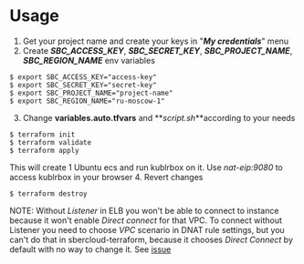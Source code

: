 # Usage
1. Get your project name and create your keys in "**_My credentials_**" menu 
2. Create **_SBC_ACCESS_KEY_**, **_SBC_SECRET_KEY_**, **_SBC_PROJECT_NAME_**, **_SBC_REGION_NAME_** env variables
```shell
$ export SBC_ACCESS_KEY="access-key"
$ export SBC_SECRET_KEY="secret-key"
$ export SBC_PROJECT_NAME="project-name"
$ export SBC_REGION_NAME="ru-moscow-1"
```
3. Change **variables.auto.tfvars** and **_script.sh_**according to your needs
```shell
$ terraform init
$ terraform validate
$ terraform apply
```
This will create 1 Ubuntu ecs and run kublrbox on it. Use _nat-eip:9080_ to access kublrbox in your browser
4. Revert changes
```shell
$ terraform destroy
```
NOTE: Without _Listener_ in ELB you won't be able to connect to instance because it won't enable _Direct connect_ for that VPC. To connect without Listener you need to choose _VPC_ scenario in DNAT rule settings, but you can't do that in sbercloud-terraform, because it chooses _Direct Connect_ by default with no way to change it. See [issue](https://github.com/sbercloud-terraform/terraform-provider-sbercloud/issues/74)